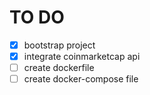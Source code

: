 # TO DO
- [x] bootstrap project
- [x] integrate coinmarketcap api
- [ ] create dockerfile
- [ ] create docker-compose file
